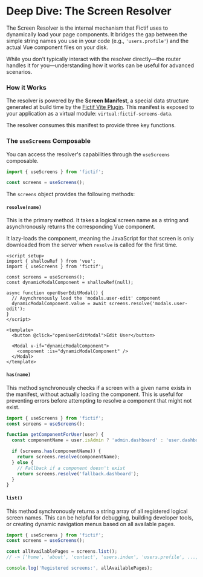 # Deep Dive: The Screen Resolver

The Screen Resolver is the internal mechanism that Fictif uses to dynamically load your page components. It bridges the gap between the simple string names you use in your code (e.g., `'users.profile'`) and the actual Vue component files on your disk.

While you don't typically interact with the resolver directly—the router handles it for you—understanding how it works can be useful for advanced scenarios.

### How it Works

The resolver is powered by the **Screen Manifest**, a special data structure generated at build time by the [Fictif Vite Plugin](./the-fictif-plugin.md). This manifest is exposed to your application as a virtual module: `virtual:fictif-screens-data`.

The resolver consumes this manifest to provide three key functions.

### The `useScreens` Composable

You can access the resolver's capabilities through the `useScreens` composable.

```javascript
import { useScreens } from 'fictif';

const screens = useScreens();
```

The `screens` object provides the following methods:

#### `resolve(name)`

This is the primary method. It takes a logical screen name as a string and asynchronously returns the corresponding Vue component.

It lazy-loads the component, meaning the JavaScript for that screen is only downloaded from the server when `resolve` is called for the first time.

```vue
<script setup>
import { shallowRef } from 'vue';
import { useScreens } from 'fictif';

const screens = useScreens();
const dynamicModalComponent = shallowRef(null);

async function openUserEditModal() {
  // Asynchronously load the 'modals.user-edit' component
  dynamicModalComponent.value = await screens.resolve('modals.user-edit');
}
</script>

<template>
  <button @click="openUserEditModal">Edit User</button>

  <Modal v-if="dynamicModalComponent">
    <component :is="dynamicModalComponent" />
  </Modal>
</template>
```

#### `has(name)`

This method synchronously checks if a screen with a given name exists in the manifest, without actually loading the component. This is useful for preventing errors before attempting to resolve a component that might not exist.

```javascript
import { useScreens } from 'fictif';
const screens = useScreens();

function getComponentForUser(user) {
  const componentName = user.isAdmin ? 'admin.dashboard' : 'user.dashboard';

  if (screens.has(componentName)) {
    return screens.resolve(componentName);
  } else {
    // Fallback if a component doesn't exist
    return screens.resolve('fallback.dashboard');
  }
}
```

#### `list()`

This method synchronously returns a string array of all registered logical screen names. This can be helpful for debugging, building developer tools, or creating dynamic navigation menus based on all available pages.

```javascript
import { useScreens } from 'fictif';
const screens = useScreens();

const allAvailablePages = screens.list();
// -> ['home', 'about', 'contact', 'users.index', 'users.profile', ...]

console.log('Registered screens:', allAvailablePages);